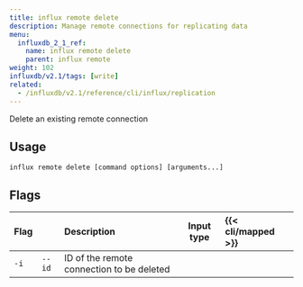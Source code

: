```yaml
---
title: influx remote delete
description: Manage remote connections for replicating data
menu:
  influxdb_2_1_ref:
    name: influx remote delete
    parent: influx remote
weight: 102
influxdb/v2.1/tags: [write]
related:
  - /influxdb/v2.1/reference/cli/influx/replication
---
```


Delete an existing remote connection

## Usage
```
influx remote delete [command options] [arguments...]
```

## Flags

| Flag |        | Description                               | Input type | {{< cli/mapped >}} |
|:-----|:-------|:------------------------------------------|:----------:|:-------------------|
| `-i` | `--id` | ID of the remote connection to be deleted |            |                    |

<!--
COMMON OPTIONS:
   --host value                     HTTP address of InfluxDB [$INFLUX_HOST]
   --skip-verify                    Skip TLS certificate chain and host name verification [$INFLUX_SKIP_VERIFY]
   --configs-path value             Path to the influx CLI configurations [$INFLUX_CONFIGS_PATH]
   --active-config value, -c value  Config name to use for command [$INFLUX_ACTIVE_CONFIG]
   --http-debug
   --json                           Output data as JSON [$INFLUX_OUTPUT_JSON]
   --hide-headers                   Hide the table headers in output data [$INFLUX_HIDE_HEADERS]
   --token value, -t value          Token to authenticate request [$INFLUX_TOKEN]

Error: Required flag "id" not set
  -->
